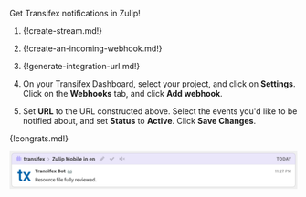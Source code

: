 Get Transifex notifications in Zulip!

1. {!create-stream.md!}

1. {!create-an-incoming-webhook.md!}

1. {!generate-integration-url.md!}

1. On your Transifex Dashboard, select your project, and click on
   **Settings**. Click on the **Webhooks** tab, and click
   **Add webhook**.

1. Set **URL** to the URL constructed above. Select the events
   you'd like to be notified about, and set **Status** to **Active**.
   Click **Save Changes**.

{!congrats.md!}

![](/static/images/integrations/transifex/001.png)
